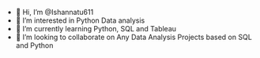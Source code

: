 - 👋 Hi, I’m @Ishannatu611
- 👀 I’m interested in Python Data analysis
- 🌱 I’m currently learning Python, SQL and Tableau
- 💞️ I’m looking to collaborate on Any Data Analysis Projects based on SQL and Python

<!---
Ishannatu611/Ishannatu611 is a ✨ special ✨ repository because its `README.md` (this file) appears on your GitHub profile.
You can click the Preview link to take a look at your changes.
--->
